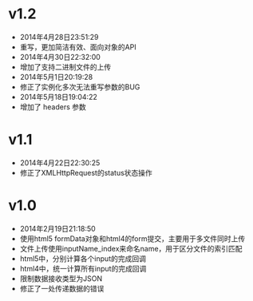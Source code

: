 # v1.2
* 2014年4月28日23:51:29
* 重写，更加简洁有效、面向对象的API
* 2014年4月30日22:32:00
* 增加了支持二进制文件的上传
* 2014年5月1日20:19:28
* 修正了实例化多次无法重写参数的BUG
* 2014年5月18日19:04:22
* 增加了 headers 参数



# v1.1
* 2014年4月22日22:30:25
* 修正了XMLHttpRequest的status状态操作



# v1.0
* 2014年2月19日21:18:50
* 使用html5 formData对象和html4的form提交，主要用于多文件同时上传
* 文件上传使用inputName_index来命名name，用于区分文件的索引匹配
* html5中，分别计算各个input的完成回调
* html4中，统一计算所有input的完成回调
* 限制数据接收类型为JSON
* 修正了一处传递数据的错误

